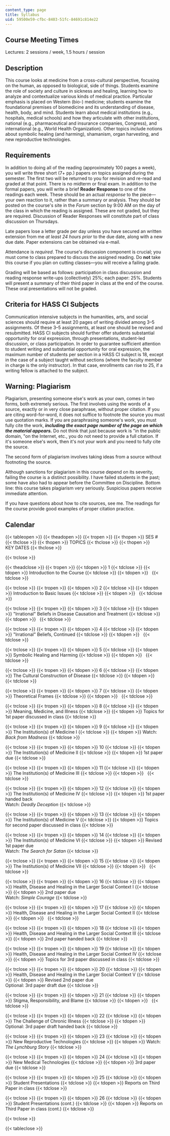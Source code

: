 ```yaml
---
content_type: page
title: Syllabus
uid: 59500e59-cfbc-8403-51fc-84691c814e22
---
```


Course Meeting Times
--------------------

Lectures: 2 sessions / week, 1.5 hours / session

Description
-----------

This course looks at medicine from a cross-cultural perspective, focusing on the human, as opposed to biological, side of things. Students examine the role of society and culture in sickness and healing, learning how to analyze and contextualize various kinds of medical practice. Particular emphasis is placed on Western (bio-) medicine; students examine the foundational premises of biomedicine and its understanding of disease, health, body, and mind. Students learn about medical institutions (e.g., hospitals, medical schools) and how they articulate with other institutions, national (e.g., pharmaceutical and insurance companies, Congress), and international (e.g., World Health Organization). Other topics include notions about symbolic healing (and harming), shamanism, organ harvesting, and new reproductive technologies.

Requirements
------------

In addition to doing all of the reading (approximately 100 pages a week), you will write three short (7+ pp.) papers on topics assigned during the semester. The first two will be returned to you for revision and re-read and graded at that point. There is no midterm or final exam. In addition to the formal papers, you will write a brief **Reader Response** to one of the readings each week. These should be an actual _response_ to the piece—your own reaction to it, rather than a summary or analysis. They should be posted on the course's site in the _Forum_ section by 9:00 AM on the day of the class in which the reading is assigned. These are not graded, but they are required. Discussion of Reader Responses will constitute part of class discussion on Thursdays.

Late papers lose a letter grade per day unless you have secured an written extension from me _at least 24 hours prior_ to the due date, along with a new due date. Paper extensions can be obtained via e-mail.

Attendance is _required_. The course's discussion component is crucial; you must come to class prepared to discuss the assigned reading. Do **not** take this course if you plan on cutting classes—you will receive a failing grade.

Grading will be based as follows: participation in class discussion and reading response write-ups (collectively) 25%; each paper: 25%. Students will present a summary of their third paper in class at the end of the course. These oral presentations will not be graded.

Criteria for HASS CI Subjects
-----------------------------

Communication intensive subjects in the humanities, arts, and social sciences should require at least 20 pages of writing divided among 3–5 assignments. Of these 3–5 assignments, at least one should be revised and resubmitted. HASS CI subjects should further offer students substantial opportunity for oral expression, through presentations, student-led discussion, or class participation. In order to guarantee sufficient attention to student writing and substantial opportunity for oral expression, the maximum number of students per section in a HASS CI subject is 18, except in the case of a subject taught without sections (where the faculty member in charge is the only instructor). In that case, enrollments can rise to 25, if a writing fellow is attached to the subject.

Warning: Plagiarism
-------------------

Plagiarism, presenting someone else's work as your own, comes in two forms, both extremely serious. The first involves using the words of a source, exactly or in very close paraphrase, without proper citation. If you are citing word-for-word, it does not suffice to footnote the source you must use quotation marks. If you are paraphrasing someone's work, you must fully cite the work, _**including the exact page number of the page on which the material appears.**_ Do not think that just because work is "in the public domain, "on the Internet, etc., you do not need to provide a full citation. If it's someone else's work, then it's not your work and you need to fully cite the source.

The second form of plagiarism involves taking ideas from a source without footnoting the source.

Although sanctions for plagiarism in this course depend on its severity, failing the course is a distinct possibility. I have failed students in the past; some have also had to appear before the Committee on Discipline. Bottom line: this course takes plagiarism very seriously. Suspicious papers receive immediate attention.

If you have questions about how to cite sources, see me. The readings for the course provide good examples of proper citation practice.

Calendar
--------

{{< tableopen >}}
{{< theadopen >}}
{{< tropen >}}
{{< thopen >}}
SES #
{{< thclose >}}
{{< thopen >}}
TOPICS
{{< thclose >}}
{{< thopen >}}
KEY DATES
{{< thclose >}}

{{< trclose >}}

{{< theadclose >}}
{{< tropen >}}
{{< tdopen >}}
1
{{< tdclose >}}
{{< tdopen >}}
Introduction to the Course
{{< tdclose >}}
{{< tdopen >}}
 
{{< tdclose >}}

{{< trclose >}}
{{< tropen >}}
{{< tdopen >}}
2
{{< tdclose >}}
{{< tdopen >}}
Introduction to Basic Issues
{{< tdclose >}}
{{< tdopen >}}
 
{{< tdclose >}}

{{< trclose >}}
{{< tropen >}}
{{< tdopen >}}
3
{{< tdclose >}}
{{< tdopen >}}
"Irrational" Beliefs in Disease Causation and Treatment
{{< tdclose >}}
{{< tdopen >}}
 
{{< tdclose >}}

{{< trclose >}}
{{< tropen >}}
{{< tdopen >}}
4
{{< tdclose >}}
{{< tdopen >}}
"Irrational" Beliefs, Continued
{{< tdclose >}}
{{< tdopen >}}
 
{{< tdclose >}}

{{< trclose >}}
{{< tropen >}}
{{< tdopen >}}
5
{{< tdclose >}}
{{< tdopen >}}
Symbolic Healing and Harming
{{< tdclose >}}
{{< tdopen >}}
 
{{< tdclose >}}

{{< trclose >}}
{{< tropen >}}
{{< tdopen >}}
6
{{< tdclose >}}
{{< tdopen >}}
The Cultural Construction of Disease
{{< tdclose >}}
{{< tdopen >}}
 
{{< tdclose >}}

{{< trclose >}}
{{< tropen >}}
{{< tdopen >}}
7
{{< tdclose >}}
{{< tdopen >}}
Theoretical Frames
{{< tdclose >}}
{{< tdopen >}}
 
{{< tdclose >}}

{{< trclose >}}
{{< tropen >}}
{{< tdopen >}}
8
{{< tdclose >}}
{{< tdopen >}}
Meaning, Medicine, and Illness
{{< tdclose >}}
{{< tdopen >}}
Topics for 1st paper discussed in class
{{< tdclose >}}

{{< trclose >}}
{{< tropen >}}
{{< tdopen >}}
9
{{< tdclose >}}
{{< tdopen >}}
The Institution(s) of Medicine I
{{< tdclose >}}
{{< tdopen >}}
Watch: _Back from Madness_
{{< tdclose >}}

{{< trclose >}}
{{< tropen >}}
{{< tdopen >}}
10
{{< tdclose >}}
{{< tdopen >}}
The Institution(s) of Medicine II
{{< tdclose >}}
{{< tdopen >}}
1st paper due
{{< tdclose >}}

{{< trclose >}}
{{< tropen >}}
{{< tdopen >}}
11
{{< tdclose >}}
{{< tdopen >}}
The Institution(s) of Medicine III
{{< tdclose >}}
{{< tdopen >}}
 
{{< tdclose >}}

{{< trclose >}}
{{< tropen >}}
{{< tdopen >}}
12
{{< tdclose >}}
{{< tdopen >}}
The Institution(s) of Medicine IV
{{< tdclose >}}
{{< tdopen >}}
1st paper handed back  
Watch: _Deadly Deception_
{{< tdclose >}}

{{< trclose >}}
{{< tropen >}}
{{< tdopen >}}
13
{{< tdclose >}}
{{< tdopen >}}
The Institution(s) of Medicine V
{{< tdclose >}}
{{< tdopen >}}
Topics for second paper discussed in class
{{< tdclose >}}

{{< trclose >}}
{{< tropen >}}
{{< tdopen >}}
14
{{< tdclose >}}
{{< tdopen >}}
The Institution(s) of Medicine VI
{{< tdclose >}}
{{< tdopen >}}
Revised 1st paper due  
Watch: _The Search for Satan_
{{< tdclose >}}

{{< trclose >}}
{{< tropen >}}
{{< tdopen >}}
15
{{< tdclose >}}
{{< tdopen >}}
The Institution(s) of Medicine VII
{{< tdclose >}}
{{< tdopen >}}
 
{{< tdclose >}}

{{< trclose >}}
{{< tropen >}}
{{< tdopen >}}
16
{{< tdclose >}}
{{< tdopen >}}
Health, Disease and Healing in the Larger Social Context I
{{< tdclose >}}
{{< tdopen >}}
2nd paper due  
Watch: _Simple Courage_
{{< tdclose >}}

{{< trclose >}}
{{< tropen >}}
{{< tdopen >}}
17
{{< tdclose >}}
{{< tdopen >}}
Health, Disease and Healing in the Larger Social Context II
{{< tdclose >}}
{{< tdopen >}}
 
{{< tdclose >}}

{{< trclose >}}
{{< tropen >}}
{{< tdopen >}}
18
{{< tdclose >}}
{{< tdopen >}}
Health, Disease and Healing in the Larger Social Context III
{{< tdclose >}}
{{< tdopen >}}
2nd paper handed back
{{< tdclose >}}

{{< trclose >}}
{{< tropen >}}
{{< tdopen >}}
19
{{< tdclose >}}
{{< tdopen >}}
Health, Disease and Healing in the Larger Social Context IV
{{< tdclose >}}
{{< tdopen >}}
Topics for 3rd paper discussed in class
{{< tdclose >}}

{{< trclose >}}
{{< tropen >}}
{{< tdopen >}}
20
{{< tdclose >}}
{{< tdopen >}}
Health, Disease and Healing in the Larger Social Context V
{{< tdclose >}}
{{< tdopen >}}
Revised 2nd paper due  
Optional: 3rd paper draft due
{{< tdclose >}}

{{< trclose >}}
{{< tropen >}}
{{< tdopen >}}
21
{{< tdclose >}}
{{< tdopen >}}
Stigma, Responsibility, and Blame
{{< tdclose >}}
{{< tdopen >}}
 
{{< tdclose >}}

{{< trclose >}}
{{< tropen >}}
{{< tdopen >}}
22
{{< tdclose >}}
{{< tdopen >}}
The Challenge of Chronic Illness
{{< tdclose >}}
{{< tdopen >}}
Optional: 3rd paper draft handed back
{{< tdclose >}}

{{< trclose >}}
{{< tropen >}}
{{< tdopen >}}
23
{{< tdclose >}}
{{< tdopen >}}
New Reproductive Technologies
{{< tdclose >}}
{{< tdopen >}}
Watch: _The Lynchburg Story_
{{< tdclose >}}

{{< trclose >}}
{{< tropen >}}
{{< tdopen >}}
24
{{< tdclose >}}
{{< tdopen >}}
New Medical Technologies
{{< tdclose >}}
{{< tdopen >}}
3rd paper due
{{< tdclose >}}

{{< trclose >}}
{{< tropen >}}
{{< tdopen >}}
25
{{< tdclose >}}
{{< tdopen >}}
Student Presentations
{{< tdclose >}}
{{< tdopen >}}
Reports on Third Paper in class
{{< tdclose >}}

{{< trclose >}}
{{< tropen >}}
{{< tdopen >}}
26
{{< tdclose >}}
{{< tdopen >}}
Student Presentations (cont.)
{{< tdclose >}}
{{< tdopen >}}
Reports on Third Paper in class (cont.)
{{< tdclose >}}

{{< trclose >}}

{{< tableclose >}}